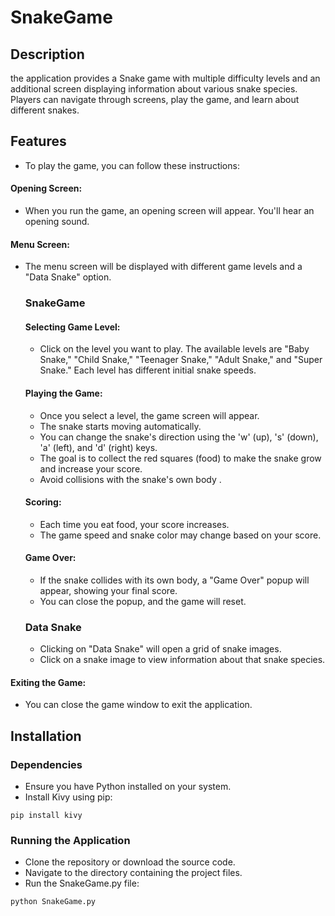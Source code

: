 # SnakeGame
## Description

the application provides a Snake game with multiple difficulty levels and an additional screen displaying information about various snake species. Players can navigate through screens, play the game, and learn about different snakes.
## Features
- To play the game, you can follow these instructions:

#### Opening Screen:
- When you run the game, an opening screen will appear. You'll hear an opening sound.

#### Menu Screen:
- The menu screen will be displayed with different game levels and a "Data Snake" option.

   
  ### SnakeGame
   #### Selecting Game Level:
  - Click on the level you want to play. The available levels are "Baby Snake," "Child Snake," "Teenager Snake," "Adult Snake," and "Super Snake." Each level has different initial snake speeds.

   #### Playing the Game:
   - Once you select a level, the game screen will appear.
   - The snake starts moving automatically.
   - You can change the snake's direction using the 'w' (up), 's' (down), 'a' (left), and 'd' (right) keys.
   - The goal is to collect the red squares (food) to make the snake grow and increase your score.
   - Avoid collisions with the snake's own body .

   #### Scoring:
   - Each time you eat food, your score increases.
   - The game speed and snake color may change based on your score.

   #### Game Over:
   - If the snake collides with its own body, a "Game Over" popup will appear, showing your final score.
   - You can close the popup, and the game will reset.


  ### Data Snake
  - Clicking on "Data Snake" will open a grid of snake images.
  - Click on a snake image to view information about that snake species.
    
 #### Exiting the Game:
 - You can close the game window to exit the application.

## Installation
  ### Dependencies

  - Ensure you have Python installed on your system.
  - Install Kivy using pip:
  
```Copy code
pip install kivy
```
  ### Running the Application

  - Clone the repository or download the source code.
  - Navigate to the directory containing the project files.
  - Run the SnakeGame.py file:
  
```Copy code
python SnakeGame.py
```

